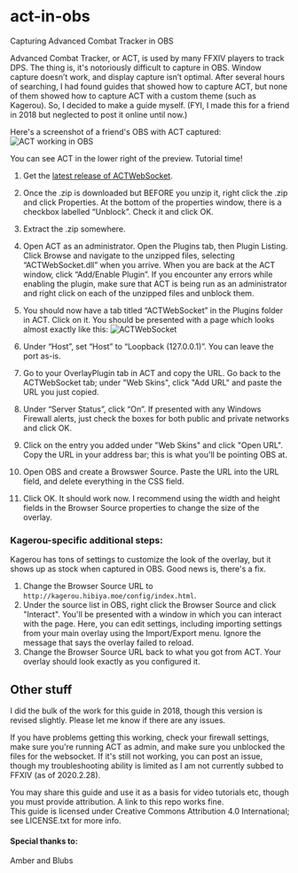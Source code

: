 # act-in-obs
Capturing Advanced Combat Tracker in OBS

Advanced Combat Tracker, or ACT, is used by many FFXIV players to track DPS. The thing is, it's notoriously difficult to capture in OBS. Window capture doesn’t work, and display capture isn’t optimal. After several hours of searching, I had found guides that showed how to capture ACT, but none of them showed how to capture ACT with a custom theme (such as Kagerou). So, I decided to make a guide myself. (FYI, I made this for a friend in 2018 but neglected to post it online until now.)

Here's a screenshot of a friend's OBS with ACT captured: ![ACT working in OBS](https://i.imgur.com/r0FBtTo.png)

You can see ACT in the lower right of the preview. Tutorial time!

1. Get the [latest release of ACTWebSocket](https://github.com/ZCube/ACTWebSocket/releases).
2. Once the .zip is downloaded but BEFORE you unzip it, right click the .zip and click Properties. At the bottom of the properties window, there is a checkbox labelled “Unblock”. Check it and click OK.
3. Extract the .zip somewhere.
4. Open ACT as an administrator. Open the Plugins tab, then Plugin Listing. Click Browse and navigate to the unzipped files, selecting “ACTWebSocket.dll” when you arrive. When you are back at the ACT window, click “Add/Enable Plugin”. If you encounter any errors while enabling the plugin, make sure that ACT is being run as an administrator and right click on each of the unzipped files and unblock them.
5. You should now have a tab titled “ACTWebSocket” in the Plugins folder in ACT. Click on it. You should be presented with a page which looks almost exactly like this: ![ACTWebSocket](https://i.imgur.com/pZAYSXU.png)

6. Under “Host”, set “Host” to “Loopback (127.0.0.1)”. You can leave the port as-is.
7. Go to your OverlayPlugin tab in ACT and copy the URL. Go back to the ACTWebSocket tab; under "Web Skins", click "Add URL" and paste the URL you just copied.
8. Under “Server Status”, click “On”. If presented with any Windows Firewall alerts, just check the boxes for both public and private networks and click OK.
9. Click on the entry you added under "Web Skins" and click "Open URL". Copy the URL in your address bar; this is what you'll be pointing OBS at.
10. Open OBS and create a Browswer Source. Paste the URL into the URL field, and delete everything in the CSS field.
11. Click OK. It should work now. I recommend using the width and height fields in the Browser Source properties to change the size of the overlay.

### Kagerou-specific additional steps:  

Kagerou has tons of settings to customize the look of the overlay, but it shows up as stock when captured in OBS. Good news is, there's a fix.

1. Change the Browser Source URL to `http://kagerou.hibiya.moe/config/index.html`.
2. Under the source list in OBS, right click the Browser Source and click "Interact". You'll be presented with a window in which you can interact with the page. Here, you can edit settings, including importing settings from your main overlay using the Import/Export menu. Ignore the message that says the overlay failed to reload.
3. Change the Browser Source URL back to what you got from ACT. Your overlay should look exactly as you configured it.

## Other stuff

I did the bulk of the work for this guide in 2018, though this version is revised slightly. Please let me know if there are any issues.

If you have problems getting this working, check your firewall settings, make sure you're running ACT as admin, and make sure you unblocked the files for the websocket. If it's still not working, you can post an issue, though my troubleshooting ability is limited as I am not currently subbed to FFXIV (as of 2020.2.28).

You may share this guide and use it as a basis for video tutorials etc, though you must provide attribution. A link to this repo works fine.  
This guide is licensed under Creative Commons Attribution 4.0 International; see LICENSE.txt for more info.

#### Special thanks to:
Amber and Blubs  
